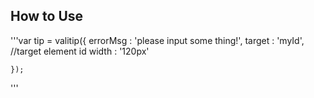 ## How to Use

'''var tip = valitip({
						errorMsg : 'please input some thing!',
						target : 'myId', //target element id
						width : '120px'
						
    });
'''
